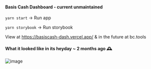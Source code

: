 #### Basis Cash Dashboard - current unmaintained

`yarn start` -> Run app

`yarn storybook` -> Run storybook

View at https://basiscash-dash.vercel.app/ & in the future at bc.tools


#### What it looked like in its heyday ~ 2 months ago 🕰

![image](https://user-images.githubusercontent.com/8076957/112246822-a08bdb00-8c29-11eb-96e7-48bd848cfbea.png)
